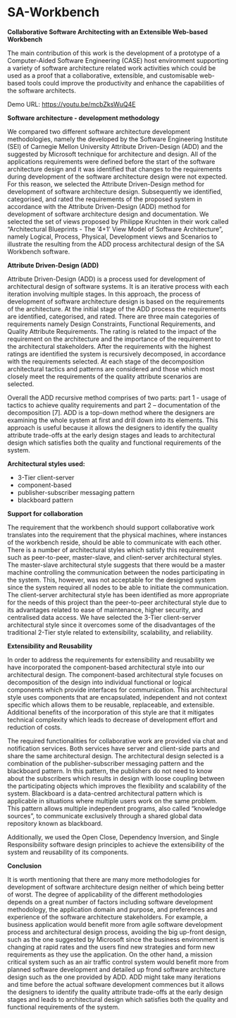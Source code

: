# SA-Workbench
**Collaborative Software Architecting with an Extensible Web-based Workbench**

The main contribution of this work is the development of a prototype of a Computer-Aided Software Engineering (CASE) host environment supporting a variety of software architecture related work activities which could be used as a proof that a collaborative, extensible, and customisable web-based tools could improve the productivity and enhance the capabilities of the software architects.

Demo URL: https://youtu.be/mcbZksWuQ4E


**Software architecture - development methodology**

We compared two different software architecture development methodologies, namely the developed by the Software Engineering Institute (SEI) of Carnegie Mellon University Attribute Driven-Design (ADD) and the suggested by Microsoft technique for architecture and design. All of the applications requirements were defined before the start of the software architecture design and it was identified that changes to the requirements during development of the software architecture design were not expected. For this reason, we selected the Attribute Driven-Design method for development of software architecture design. Subsequently we identified, categorised, and rated the requirements of the proposed system in accordance with the Attribute Driven-Design (ADD) method for development of software architecture design and documentation.
We selected the set of views proposed by Philippe Kruchten in their work called “Architectural Blueprints - The ‘4+1’ View Model of Software Architecture”, namely Logical, Process, Physical, Development views and Scenarios to illustrate the resulting from the ADD process architectural design of the SA Workbench software.

**Attribute Driven-Design (ADD)**

Attribute Driven-Design (ADD) is a process used for development of architectural design of software systems. It is an iterative process with each iteration involving multiple stages. In this approach, the process of development of software architecture design is based on the requirements of the architecture. At the initial stage of the ADD process the requirements are identified, categorised, and rated. There are three main categories of requirements namely Design Constraints, Functional Requirements, and Quality Attribute Requirements. The rating is related to the impact of the requirement on the architecture and the importance of the requirement to the architectural stakeholders. After the requirements with the highest ratings are identified the system is recursively decomposed, in accordance with the requirements selected. At each stage of the decomposition architectural tactics and patterns are considered and those which most closely meet the requirements of the quality attribute scenarios are selected.

Overall the ADD recursive method comprises of two parts: part 1 - usage of tactics to achieve quality requirements and part 2 – documentation of the decomposition [7].
ADD is a top-down method where the designers are examining the whole system at first and drill down into its elements. This approach is useful because it allows the designers to identify the quality attribute trade-offs at the early design stages and leads to architectural design which satisfies both the quality and functional requirements of the system.

**Architectural styles used:**

-	3-Tier client-server
-	component-based
-	publisher-subscriber messaging pattern
-	blackboard pattern


**Support for collaboration**

The requirement that the workbench should support collaborative work translates into the requirement that the physical machines, where instances of the workbench reside, should be able to communicate with each other. There is a number of architectural styles which satisfy this requirement such as peer-to-peer, master-slave, and client-server architectural styles. The master-slave architectural style suggests that there would be a master machine controlling the communication between the nodes participating in the system. This, however, was not acceptable for the designed system since the system required all nodes to be able to initiate the communication. The client-server architectural style has been identified as more appropriate for the needs of this project than the peer-to-peer architectural style due to its advantages related to ease of maintenance, higher security, and centralised data access. We have selected the 3-Tier client-server architectural style since it overcomes some of the disadvantages of the traditional 2-Tier style related to extensibility, scalability, and reliability.


**Extensibility and Reusability**

In order to address the requirements for extensibility and reusability we have incorporated the component-based architectural style into our architectural design. The component-based architectural style focuses on decomposition of the design into individual functional or logical components which provide interfaces for communication. This architectural style uses components that are encapsulated, independent and not context specific which allows them to be reusable, replaceable, and extensible. Additional benefits of the incorporation of this style are that it mitigates technical complexity which leads to decrease of development effort and reduction of costs.

The required functionalities for collaborative work are provided via chat and notification services. Both services have server and client-side parts and share the same architectural design. The architectural design selected is a combination of the publisher-subscriber messaging pattern and the blackboard pattern. In this pattern, the publishers do not need to know about the subscribers which results in design with loose coupling between the participating objects which improves the flexibility and scalability of the system. Blackboard is a data-centred architectural pattern which is applicable in situations where multiple users work on the same problem. This pattern allows multiple independent programs, also called “knowledge sources”, to communicate exclusively through a shared global data repository known as blackboard.

Additionally, we used the Open Close, Dependency Inversion, and Single Responsibility software design principles to achieve the extensibility of the system and reusability of its components.


**Conclusion** 

It is worth mentioning that there are many more methodologies for development of software architecture design neither of which being better of worst. The degree of applicability of the different methodologies depends on a great number of factors including software development methodology, the application domain and purpose, and preferences and experience of the software architecture stakeholders. For example, a business application would benefit more from agile software development process and architectural design process, avoiding the big up-front design, such as the one suggested by Microsoft since the business environment is changing at rapid rates and the users find new strategies and form new requirements as they use the application. On the other hand, a mission critical system such as an air traffic control system would benefit more from planned software development and detailed up frond software architecture design such as the one provided by ADD. ADD might take many iterations and time before the actual software development commences but it allows the designers to identify the quality attribute trade-offs at the early design stages and leads to architectural design which satisfies both the quality and functional requirements of the system. 




